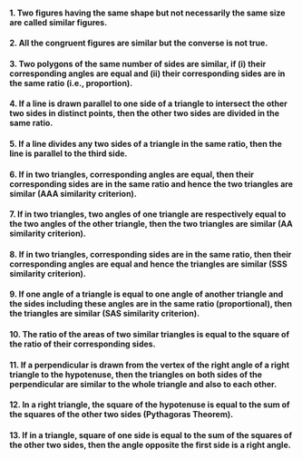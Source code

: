 #### 1. Two figures having the same shape but not necessarily the same size are called similar figures.
#### 2. All the congruent figures are similar but the converse is not true.
#### 3. Two polygons of the same number of sides are similar, if (i) their corresponding angles are equal and (ii) their corresponding sides are in the same ratio (i.e., proportion).
#### 4. If a line is drawn parallel to one side of a triangle to intersect the other two sides in distinct points, then the other two sides are divided in the same ratio.
#### 5. If a line divides any two sides of a triangle in the same ratio, then the line is parallel to the third side.
#### 6. If in two triangles, corresponding angles are equal, then their corresponding sides are in the same ratio and hence the two triangles are similar (AAA similarity criterion).
#### 7. If in two triangles, two angles of one triangle are respectively equal to the two angles of the other triangle, then the two triangles are similar (AA similarity criterion).
#### 8. If in two triangles, corresponding sides are in the same ratio, then their corresponding angles are equal and hence the triangles are similar (SSS similarity criterion).
#### 9. If one angle of a triangle is equal to one angle of another triangle and the sides including these angles are in the same ratio (proportional), then the triangles are similar (SAS similarity criterion).
#### 10. The ratio of the areas of two similar triangles is equal to the square of the ratio of their corresponding sides.
#### 11. If a perpendicular is drawn from the vertex of the right angle of a right triangle to the hypotenuse, then the triangles on both sides of the perpendicular are similar to the whole triangle and also to each other.
#### 12. In a right triangle, the square of the hypotenuse is equal to the sum of the squares of the other two sides (Pythagoras Theorem).
#### 13. If in a triangle, square of one side is equal to the sum of the squares of the other two sides, then the angle opposite the first side is a right angle.
